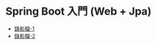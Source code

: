 # Spring Boot 入門 (Web + Jpa)

- [錄影檔-1](https://drive.google.com/file/d/1ldyKJ_fwswKCGwQtkhGtfGetGfeiQxtc/view?usp=drive_link)
- [錄影檔-2](https://drive.google.com/file/d/1oKN2a9cVqOjH6ymfNRECS8K3Y8mVfc8I/view?usp=drive_link)